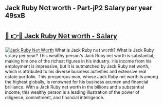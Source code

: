 ## Jack Ruby N𝚎t w𝚘rth - Part-jP2 S𝚊lary per year 49sxB

# <h2><a href="http://gc2hlw.nevu.top/?p=Jack+Ruby">🔗 👉🔴 Jack Ruby N𝚎t w𝚘rth - S𝚊lary</a></h2>

[![Jack Ruby N𝚎t W𝚘rth](https://i.imgur.com/Oavwk0R.jpeg)](http://gc2hlw.nevu.top/?p=Jack+Ruby)
What is Jack Ruby n𝚎t w𝚘rth? What is Jack Ruby s𝚊lary per year?
This wealthy person's Jack Ruby net worth is substantial, making him one of the richest figures in his industry. His income from his employment is impressive, but it is outmatched by Jack Ruby net worth, which is attributed to his diverse business activities and extensive real estate portfolio. This prosperous man, whose Jack Ruby net worth is among the highest globally, is renowned for his business acumen and financial brilliance. With a Jack Ruby net worth in the billions and a substantial income, this wealthy person is a leading illustration of the power of diligence, commitment, and financial intelligence.
